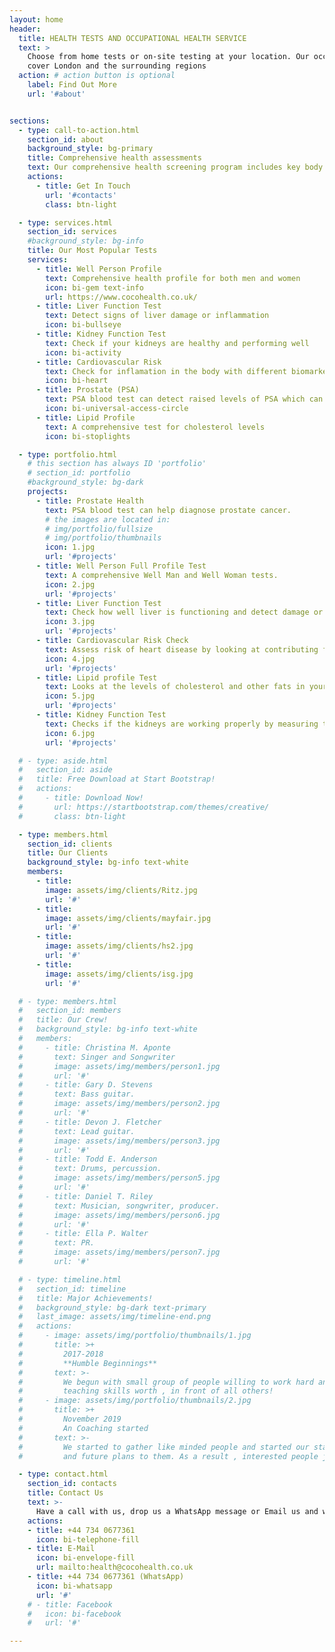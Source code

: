 ```yaml
---
layout: home
header:
  title: HEALTH TESTS AND OCCUPATIONAL HEALTH SERVICE 
  text: >
    Choose from home tests or on-site testing at your location. Our occupational health practitioners
    cover London and the surrounding regions
  action: # action button is optional
    label: Find Out More
    url: '#about'


sections:
  - type: call-to-action.html
    section_id: about
    background_style: bg-primary
    title: Comprehensive health assessments
    text: Our comprehensive health screening program includes key body functions blood tests such as Liver, Prostate (PSA), Kidney and Wellperson whole body tests. We take a proactively approach to monitor potential health issues that could impact the workforce overall well-being and productivity.
    actions:
      - title: Get In Touch
        url: '#contacts'
        class: btn-light

  - type: services.html
    section_id: services
    #background_style: bg-info
    title: Our Most Popular Tests
    services:
      - title: Well Person Profile
        text: Comprehensive health profile for both men and women
        icon: bi-gem text-info
        url: https://www.cocohealth.co.uk/
      - title: Liver Function Test
        text: Detect signs of liver damage or inflammation
        icon: bi-bullseye
      - title: Kidney Function Test
        text: Check if your kidneys are healthy and performing well
        icon: bi-activity
      - title: Cardiovascular Risk
        text: Check for inflamation in the body with different biomarkers such as CRP, LDL and Non-HDL cholesterol
        icon: bi-heart
      - title: Prostate (PSA)
        text: PSA blood test can detect raised levels of PSA which can help detect early signs of prostate cancer
        icon: bi-universal-access-circle
      - title: Lipid Profile
        text: A comprehensive test for cholesterol levels
        icon: bi-stoplights

  - type: portfolio.html
    # this section has always ID 'portfolio'
    # section_id: portfolio
    #background_style: bg-dark
    projects:
      - title: Prostate Health
        text: PSA blood test can help diagnose prostate cancer.
        # the images are located in:
        # img/portfolio/fullsize
        # img/portfolio/thumbnails
        icon: 1.jpg
        url: '#projects'
      - title: Well Person Full Profile Test
        text: A comprehensive Well Man and Well Woman tests.
        icon: 2.jpg
        url: '#projects'
      - title: Liver Function Test
        text: Check how well liver is functioning and detect damage or inflammation inside the liver.
        icon: 3.jpg
        url: '#projects'
      - title: Cardiovascular Risk Check
        text: Assess risk of heart disease by looking at contributing factors such as high levels of cholesterol.
        icon: 4.jpg
        url: '#projects'
      - title: Lipid profile Test
        text: Looks at the levels of cholesterol and other fats in your blood.
        icon: 5.jpg
        url: '#projects'
      - title: Kidney Function Test
        text: Checks if the kidneys are working properly by measuring the levels of urea, creatinine and certain dissolved salts.
        icon: 6.jpg
        url: '#projects'

  # - type: aside.html
  #   section_id: aside
  #   title: Free Download at Start Bootstrap!
  #   actions:
  #     - title: Download Now!
  #       url: https://startbootstrap.com/themes/creative/
  #       class: btn-light

  - type: members.html
    section_id: clients
    title: Our Clients
    background_style: bg-info text-white
    members:
      - title: 
        image: assets/img/clients/Ritz.jpg
        url: '#'
      - title: 
        image: assets/img/clients/mayfair.jpg
        url: '#'
      - title: 
        image: assets/img/clients/hs2.jpg
        url: '#'
      - title: 
        image: assets/img/clients/isg.jpg
        url: '#'

  # - type: members.html
  #   section_id: members
  #   title: Our Crew!
  #   background_style: bg-info text-white
  #   members:
  #     - title: Christina M. Aponte
  #       text: Singer and Songwriter
  #       image: assets/img/members/person1.jpg
  #       url: '#'
  #     - title: Gary D. Stevens
  #       text: Bass guitar.
  #       image: assets/img/members/person2.jpg
  #       url: '#'
  #     - title: Devon J. Fletcher
  #       text: Lead guitar.
  #       image: assets/img/members/person3.jpg
  #       url: '#'
  #     - title: Todd E. Anderson
  #       text: Drums, percussion.
  #       image: assets/img/members/person5.jpg
  #       url: '#'
  #     - title: Daniel T. Riley
  #       text: Musician, songwriter, producer.
  #       image: assets/img/members/person6.jpg
  #       url: '#'
  #     - title: Ella P. Walter
  #       text: PR.
  #       image: assets/img/members/person7.jpg
  #       url: '#'

  # - type: timeline.html
  #   section_id: timeline
  #   title: Major Achievements!
  #   background_style: bg-dark text-primary
  #   last_image: assets/img/timeline-end.png
  #   actions:
  #     - image: assets/img/portfolio/thumbnails/1.jpg
  #       title: >+
  #         2017-2018
  #         **Humble Beginnings**
  #       text: >-
  #         We begun with small group of people willing to work hard and make our
  #         teaching skills worth , in front of all others!
  #     - image: assets/img/portfolio/thumbnails/2.jpg
  #       title: >+
  #         November 2019
  #         An Coaching started
  #       text: >-
  #         We started to gather like minded people and started our stategies
  #         and future plans to them. As a result , interested people joined us!

  - type: contact.html
    section_id: contacts
    title: Contact Us
    text: >-
      Have a call with us, drop us a WhatsApp message or Email us and we will promptly get back to you to discuss your needs
    actions:
    - title: +44 734 0677361
      icon: bi-telephone-fill
    - title: E-Mail
      icon: bi-envelope-fill
      url: mailto:health@cocohealth.co.uk
    - title: +44 734 0677361 (WhatsApp)
      icon: bi-whatsapp
      url: '#'
    # - title: Facebook
    #   icon: bi-facebook
    #   url: '#'

---
```

